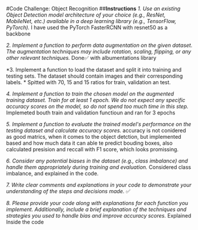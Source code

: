#Code Challenge: Object Recognition
##**Instructions**
*1. Use an existing Object Detection model architecture of your choice (e.g., ResNet, MobileNet, etc.) available in a deep learning library (e.g., TensorFlow, PyTorch).*
I have used the PyTorch FasterRCNN with resnet50 as a backbone

*2. Implement a function to perform data augmentation on the given dataset. The augmentation techniques may include rotation, scaling, flipping, or any other relevant techniques.*
Done✅ with albumentations library

*3. Implement a function to load the dataset and split it into training and testing sets. The dataset should contain images and their corresponding labels. *
Spitted with 70, 15 and 15 ratios for train, validation an test.

*4. Implement a function to train the chosen model on the augmented training dataset. Train for at least 1 epoch. We do not expect any specific accuracy scores on the model, so do not spend too much time in this step.*
Implemeted bouth train and validation functioun and ran for 3 epochs

*5. Implement a function to evaluate the trained model's performance on the testing dataset and calculate accuracy scores.*
accuracy is not conidered as good matrics, when it comes to the object detction, but implemented based and how much data it can able te predict bouding boxes, also calculated presision and reccall with F1 score, which looks promissing.

*6. Consider any potential biases in the dataset (e.g., class imbalance) and handle them appropriately during training and evaluation.*
Considered class imbalance, and explained in the code.

*7. Write clear comments and explanations in your code to demonstrate your understanding of the steps and decisions made.*
✅

*8. Please provide your code along with explanations for each function you implement. Additionally, include a brief explanation of the techniques and strategies you used to handle bias and improve accuracy scores.*
Explained Inside the code